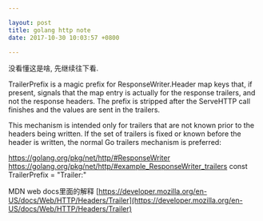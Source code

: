 ```yaml
---

layout: post
title: golang http note
date: 2017-10-30 10:03:57 +0800

---
```


没看懂这是啥, 先继续往下看.

  TrailerPrefix is a magic prefix for ResponseWriter.Header map keys that, if present, signals that the map entry is actually for the response trailers, and not the response headers. The prefix is stripped after the ServeHTTP call finishes and the values are sent in the trailers.

  This mechanism is intended only for trailers that are not known prior to the headers being written. If the set of trailers is fixed or known before the header is written, the normal Go trailers mechanism is preferred:

  https://golang.org/pkg/net/http/#ResponseWriter
  https://golang.org/pkg/net/http/#example_ResponseWriter_trailers
  const TrailerPrefix = "Trailer:"


MDN web docs里面的解释 [https://developer.mozilla.org/en-US/docs/Web/HTTP/Headers/Trailer](https://developer.mozilla.org/en-US/docs/Web/HTTP/Headers/Trailer)
